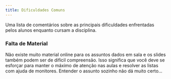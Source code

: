 ```yaml
---
title: Dificuldades Comuns
---
```


Uma lista de comentários sobre as principais dificuldades enfrentadas pelos alunos enquanto cursam a disciplina.

### Falta de Material
Não existe muito material online para os assuntos dados em sala e os slides também podem ser de difícil compreensão. Isso significa que você deve se esforçar para manter o máximo de atenção nas aulas e resolver as listas com ajuda de monitores. Entender o assunto sozinho não dá muito certo...